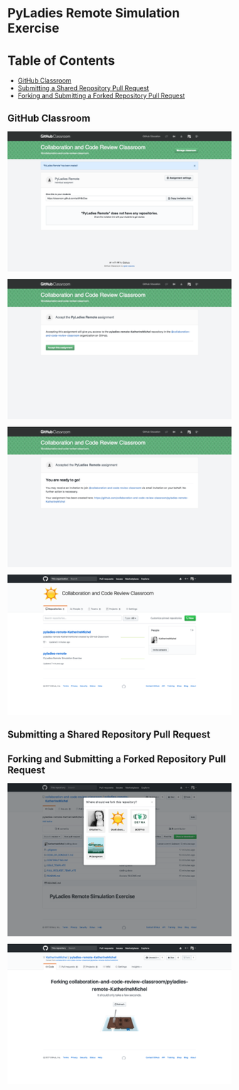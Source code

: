 # PyLadies Remote Simulation Exercise

# Table of Contents

- [GitHub Classroom](#github-classroom)
- [Submitting a Shared Repository Pull Request](#submitting-a-shared-repository-pull-request)
- [Forking and Submitting a Forked Repository Pull Request](#forking-and-submitting-a-forked-repository-pull-request)

## GitHub Classroom

![](images/github-classroom-1.png)

![](images/github-classroom-2.png)

![](images/github-classroom-3.png)

![](images/github-classroom-4.png)

## Submitting a Shared Repository Pull Request

## Forking and Submitting a Forked Repository Pull Request

![](images/github-forking-1.png)

![](images/github-forking-2.png)
